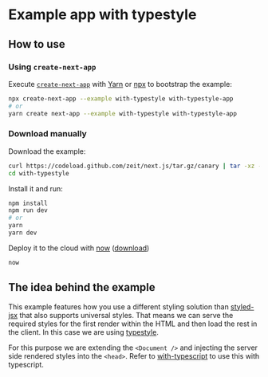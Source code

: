 # Example app with typestyle

## How to use

### Using `create-next-app`

Execute [`create-next-app`](https://github.com/zeit/next.js/tree/canary/packages/create-next-app) with [Yarn](https://yarnpkg.com/lang/en/docs/cli/create/) or [npx](https://github.com/zkat/npx#readme) to bootstrap the example:

```bash
npx create-next-app --example with-typestyle with-typestyle-app
# or
yarn create next-app --example with-typestyle with-typestyle-app
```

### Download manually

Download the example:

```bash
curl https://codeload.github.com/zeit/next.js/tar.gz/canary | tar -xz --strip=2 next.js-canary/examples/with-typestyle
cd with-typestyle
```

Install it and run:

```bash
npm install
npm run dev
# or
yarn
yarn dev
```

Deploy it to the cloud with [now](https://zeit.co/now) ([download](https://zeit.co/download))

```bash
now
```

## The idea behind the example

This example features how you use a different styling solution than [styled-jsx](https://github.com/zeit/styled-jsx) that also supports universal styles. That means we can serve the required styles for the first render within the HTML and then load the rest in the client. In this case we are using [typestyle](https://github.com/typestyle/typestyle).

For this purpose we are extending the `<Document />` and injecting the server side rendered styles into the `<head>`. Refer to [with-typescript](https://github.com/zeit/next.js/tree/master/examples/with-typescript) to use this with typescript.
